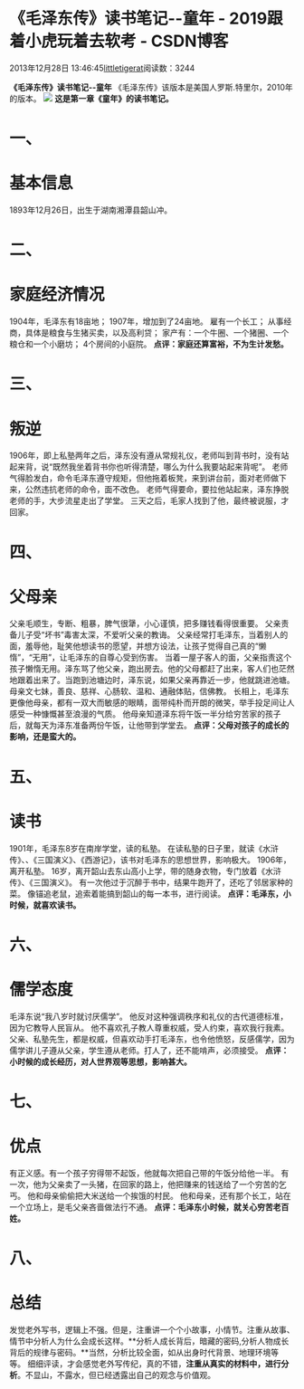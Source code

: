 
# 《毛泽东传》读书笔记--童年 - 2019跟着小虎玩着去软考 - CSDN博客

2013年12月28日 13:46:45[littletigerat](https://me.csdn.net/littletigerat)阅读数：3244


**《毛泽东传》读书笔记--童年**
《毛泽东传》该版本是美国人罗斯.特里尔，2010年的版本。
![](https://img-blog.csdn.net/20131228134611453?watermark/2/text/aHR0cDovL2Jsb2cuY3Nkbi5uZXQvbGl0dGxldGlnZXJhdA==/font/5a6L5L2T/fontsize/400/fill/I0JBQkFCMA==/dissolve/70/gravity/Center)
**这是第一章《童年》的读书笔记。**
# 一、
# 基本信息
1893年12月26日，出生于湖南湘潭县韶山冲。
# 二、
# 家庭经济情况
1904年，毛泽东有18亩地；
1907年，增加到了24亩地。
雇有一个长工；
从事经商，具体是粮食与生猪买卖，以及高利贷；
家产有：一个牛圈、一个猪圈、一个粮仓和一个小磨坊；
4个房间的小庭院。
**点评：家庭还算富裕，不为生计发愁。**
# 三、
# 叛逆
1906年，即上私塾两年之后，泽东没有遵从常规礼仪，老师叫到背书时，没有站起来背，说“既然我坐着背书你也听得清楚，哪么为什么我要站起来背呢”。
老师气得脸发白，命令毛泽东遵守规矩，但他拖着板凳，来到讲台前，面对老师做下来，公然违抗老师的命令，面不改色。
老师气得要命，要拉他站起来，泽东挣脱老师的手，大步流星走出了学堂。
三天之后，毛家人找到了他，最终被说服，才回家。

# 四、
# 父母亲
父亲毛顺生，专断、粗暴，脾气很犟，小心谨慎，把多赚钱看得很重要。
父亲责备儿子受“坏书”毒害太深，不爱听父亲的教诲。
父亲经常打毛泽东，当着别人的面，羞辱他，耻笑他想读书的愿望，并想方设法，让孩子觉得自己真的“懒惰”，“无用”，让毛泽东的自尊心受到伤害。
当着一屋子客人的面，父亲指责这个孩子懒惰无用。泽东骂了他父亲，跑出房去。他的父母都赶了出来，客人们也茫然地跟着出来了。当跑到池塘边时，泽东说，如果父亲再靠近一步，他就跳进池塘。
母亲文七妹，善良、慈祥、心肠软、温和、通融体贴，信佛教。
长相上，毛泽东更像他母亲，都有一双大而敏感的眼睛，面带纯朴而开朗的微笑，举手投足间让人感受一种慷慨甚至浪漫的气质。
他母亲知道泽东将午饭一半分给穷苦家的孩子后，就每天为泽东准备两份午饭，让他带到学堂去。
**点评：父母对孩子的成长的影响，还是蛮大的。**

# 五、
# 读书
1901年，毛泽东8岁在南岸学堂，读的私塾。
在读私塾的日子里，就读《水浒传》、、《三国演义》、《西游记》，该书对毛泽东的思想世界，影响极大。
1906年，离开私塾。
16岁，离开韶山去东山高小上学，带的随身衣物，专门放着《水浒传》、《三国演义》。
有一次他过于沉醉于书中，结果牛跑开了，还吃了邻居家种的菜。
像锚追老鼠，追索着能搞到韶山的每一本书，进行阅读。
**点评：毛泽东，小时候，就喜欢读书。**

# 六、
# 儒学态度
毛泽东说“我八岁时就讨厌儒学”。
他反对这种强调秩序和礼仪的古代道德标准，因为它教导人民盲从。
他不喜欢孔子教人尊重权威，受人约束，喜欢我行我素。
父亲、私塾先生，都是权威，但喜欢动手打毛泽东，也令他愤怒，反感儒学，因为儒学讲儿子遵从父亲，学生遵从老师。打人了，还不能啃声，必须接受。
**点评：小时候的成长经历，对人世界观等思想，影响甚大。**
# 七、
# 优点
有正义感。有一个孩子穷得带不起饭，他就每次把自己带的午饭分给他一半。
有一次，他为父亲卖了一头猪，在回家的路上，他把赚来的钱送给了一个穷苦的乞丐。
他和母亲偷偷把大米送给一个挨饿的村民。
他和母亲，还有那个长工，站在一个立场上，是毛父亲吝啬做法行不通。
**点评：毛泽东小时候，就关心穷苦老百姓。**
# 八、
# 总结
发觉老外写书，逻辑上不强。但是，注重讲一个个小故事，小情节。注重从故事、情节中分析人为什么会成长这样。**分析人成长背后，暗藏的密码,分析人物成长背后的规律与密码。**当然，分析比较全面，如从出身时代背景、地理环境等等。
细细评读，才会感觉老外写传纪，真的不错，**注重从真实的材料中，进行分析**。不显山，不露水，但已经透露出自己的观念与价值观。


